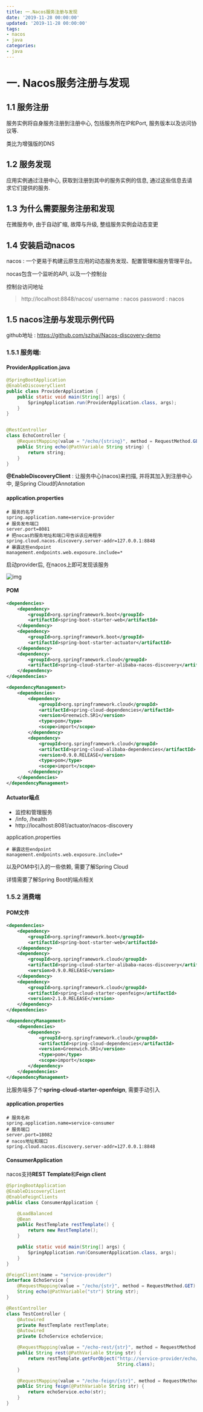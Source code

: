 ```yaml
---
title: 一.Nacos服务注册与发现
date: '2019-11-28 00:00:00'
updated: '2019-11-28 00:00:00'
tags:
- nacos
- java
categories:
- java
---
```


# 一. Nacos服务注册与发现

## 1.1 服务注册

服务实例将自身服务注册到注册中心, 包括服务所在IP和Port, 服务版本以及访问协议等.

类比为增强版的DNS

## 1.2 服务发现

应用实例通过注册中心, 获取到注册到其中的服务实例的信息, 通过这些信息去请求它们提供的服务.

## 1.3  为什么需要服务注册和发现

在微服务中, 由于自动扩缩, 故障与升级, 整组服务实例会动态变更

## 1.4 安装启动nacos

nacos : 一个更易于构建云原生应用的动态服务发现、配置管理和服务管理平台。

nocas包含一个监听的API, 以及一个控制台

控制台访问地址

> http://localhost:8848/nacos/
> username : nacos
> password : nacos

## 1.5 nacos注册与发现示例代码

github地址 : https://github.com/szihai/Nacos-discovery-demo

### 1.5.1 服务端:

#### ProviderApplication.java

```java
@SpringBootApplication
@EnableDiscoveryClient
public class ProviderApplication {
    public static void main(String[] args) {
        SpringApplication.run(ProviderApplication.class, args);
    }
}


@RestController
class EchoController {
    @RequestMapping(value = "/echo/{string}", method = RequestMethod.GET)
    public String echo(@PathVariable String string) {
        return string;
    }
}
```

**@EnableDiscoveryClient** : 让服务中心(nacos)来扫描, 并将其加入到注册中心中, 是Spring Cloud的Annotation

#### application.properties

```properties
# 服务的名字
spring.application.name=service-provider
# 服务发布端口
server.port=8081
# 把nocas的服务地址和端口号告诉该应用程序
spring.cloud.nacos.discovery.server-addr=127.0.0.1:8848
# 暴露这些endpoint
management.endpoints.web.exposure.include=*
```

启动provider后, 在nacos上即可发现该服务

![img](https://gitee.com/swang-harbin/pic-bed/raw/master/images/2021/20210222144612.png)

#### POM

```xml
<dependencies>
    <dependency>
        <groupId>org.springframework.boot</groupId>
        <artifactId>spring-boot-starter-web</artifactId>
    </dependency>
    <dependency>
        <groupId>org.springframework.boot</groupId>
        <artifactId>spring-boot-starter-actuator</artifactId>
    </dependency>
    <dependency>
        <groupId>org.springframework.cloud</groupId>
        <artifactId>spring-cloud-starter-alibaba-nacos-discovery</artifactId>
    </dependency>
</dependencies>

<dependencyManagement>
    <dependencies>
        <dependency>
            <groupId>org.springframework.cloud</groupId>
            <artifactId>spring-cloud-dependencies</artifactId>
            <version>Greenwich.SR1</version>
            <type>pom</type>
            <scope>import</scope>
        </dependency>
        <dependency>
            <groupId>org.springframework.cloud</groupId>
            <artifactId>spring-cloud-alibaba-dependencies</artifactId>
            <version>0.9.0.RELEASE</version>
            <type>pom</type>
            <scope>import</scope>
        </dependency>
    </dependencies>
</dependencyManagement>
```

#### Actuator端点

- 监控和管理服务
- /info, /health
- http://localhost:8081/actuator/nacos-discovery

application.properties

```properties
# 暴露这些endpoint
management.endpoints.web.exposure.include=*
```

以及POM中引入的一些依赖, 需要了解Spring Cloud

详情需要了解Spring Boot的端点相关

### 1.5.2 消费端

#### POM文件

```xml
<dependencies>
    <dependency>
        <groupId>org.springframework.boot</groupId>
        <artifactId>spring-boot-starter-web</artifactId>
    </dependency>
    <dependency>
        <groupId>org.springframework.cloud</groupId>
        <artifactId>spring-cloud-starter-alibaba-nacos-discovery</artifactId>
        <version>0.9.0.RELEASE</version>
    </dependency>
    <dependency>
        <groupId>org.springframework.cloud</groupId>
        <artifactId>spring-cloud-starter-openfeign</artifactId>
        <version>2.1.0.RELEASE</version>
    </dependency>
</dependencies>

<dependencyManagement>
    <dependencies>
        <dependency>
            <groupId>org.springframework.cloud</groupId>
            <artifactId>spring-cloud-dependencies</artifactId>
            <version>Greenwich.SR1</version>
            <type>pom</type>
            <scope>import</scope>
        </dependency>
    </dependencies>
</dependencyManagement>
```

比服务端多了个**spring-cloud-starter-openfeign**, 需要手动引入

#### application.properties

```properties
# 服务名称
spring.application.name=service-consumer
# 服务端口
server.port=18082
# nacos地址和端口
spring.cloud.nacos.discovery.server-addr=127.0.0.1:8848
```

#### ConsumerApplication

nacos支持**REST Template**和**Feign client**

```java
@SpringBootApplication
@EnableDiscoveryClient
@EnableFeignClients
public class ConsumerApplication {

    @LoadBalanced
    @Bean
    public RestTemplate restTemplate() {
        return new RestTemplate();
    }

    public static void main(String[] args) {
        SpringApplication.run(ConsumerApplication.class, args);
    }
}

@FeignClient(name = "service-provider")
interface EchoService {
    @RequestMapping(value = "/echo/{str}", method = RequestMethod.GET)
    String echo(@PathVariable("str") String str);
}

@RestController
class TestController {
    @Autowired
    private RestTemplate restTemplate;
    @Autowired
    private EchoService echoService;

    @RequestMapping(value = "/echo-rest/{str}", method = RequestMethod.GET)
    public String rest(@PathVariable String str) {
        return restTemplate.getForObject("http://service-provider/echo/" + str,
                                         String.class);
    }

    @RequestMapping(value = "/echo-feign/{str}", method = RequestMethod.GET)
    public String feign(@PathVariable String str) {
        return echoService.echo(str);
    }
}
```
